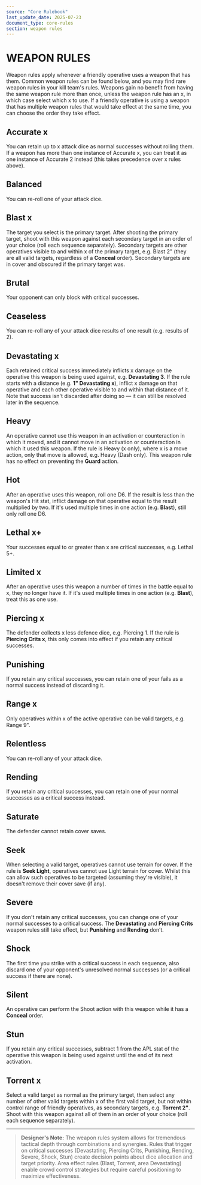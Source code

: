 ```yaml
---
source: "Core Rulebook"
last_update_date: 2025-07-23
document_type: core-rules
section: weapon rules
---
```


# WEAPON RULES

Weapon rules apply whenever a friendly operative uses a weapon that has them. Common weapon rules can be found below, and you may find rare weapon rules in your kill team's rules. Weapons gain no benefit from having the same weapon rule more than once, unless the weapon rule has an x, in which case select which x to use. If a friendly operative is using a weapon that has multiple weapon rules that would take effect at the same time, you can choose the order they take effect.

## Accurate x
You can retain up to x attack dice as normal successes without rolling them. If a weapon has more than one instance of Accurate x, you can treat it as one instance of Accurate 2 instead (this takes precedence over x rules above).

## Balanced
You can re-roll one of your attack dice.

## Blast x
The target you select is the primary target. After shooting the primary target, shoot with this weapon against each secondary target in an order of your choice (roll each sequence separately). Secondary targets are other operatives visible to and within x of the primary target, e.g. Blast 2" (they are all valid targets, regardless of a **Conceal** order). Secondary targets are in cover and obscured if the primary target was.

## Brutal
Your opponent can only block with critical successes.

## Ceaseless
You can re-roll any of your attack dice results of one result (e.g. results of 2).

## Devastating x
Each retained critical success immediately inflicts x damage on the operative this weapon is being used against, e.g. **Devastating 3**. If the rule starts with a distance (e.g. **1" Devastating x**), inflict x damage on that operative and each other operative visible to and within that distance of it. Note that success isn't discarded after doing so — it can still be resolved later in the sequence.

## Heavy
An operative cannot use this weapon in an activation or counteraction in which it moved, and it cannot move in an activation or counteraction in which it used this weapon. If the rule is Heavy (x only), where x is a move action, only that move is allowed, e.g. Heavy (Dash only). This weapon rule has no effect on preventing the **Guard** action.

## Hot
After an operative uses this weapon, roll one D6. If the result is less than the weapon's Hit stat, inflict damage on that operative equal to the result multiplied by two. If it's used multiple times in one action (e.g. **Blast**), still only roll one D6.

## Lethal x+
Your successes equal to or greater than x are critical successes, e.g. Lethal 5+.

## Limited x
After an operative uses this weapon a number of times in the battle equal to x, they no longer have it. If it's used multiple times in one action (e.g. **Blast**), treat this as one use.

## Piercing x
The defender collects x less defence dice, e.g. Piercing 1. If the rule is **Piercing Crits x**, this only comes into effect if you retain any critical successes.

## Punishing
If you retain any critical successes, you can retain one of your fails as a normal success instead of discarding it.

## Range x
Only operatives within x of the active operative can be valid targets, e.g. Range 9".

## Relentless
You can re-roll any of your attack dice.

## Rending
If you retain any critical successes, you can retain one of your normal successes as a critical success instead.

## Saturate
The defender cannot retain cover saves.

## Seek
When selecting a valid target, operatives cannot use terrain for cover. If the rule is **Seek Light**, operatives cannot use Light terrain for cover. Whilst this can allow such operatives to be targeted (assuming they're visible), it doesn't remove their cover save (if any).

## Severe
If you don't retain any critical successes, you can change one of your normal successes to a critical success. The **Devastating** and **Piercing Crits** weapon rules still take effect, but **Punishing** and **Rending** don’t.

## Shock
The first time you strike with a critical success in each sequence, also discard one of your opponent's unresolved normal successes (or a critical success if there are none).

## Silent
An operative can perform the Shoot action with this weapon while it has a **Conceal** order.

## Stun
If you retain any critical successes, subtract 1 from the APL stat of the operative this weapon is being used against until the end of its next activation.

## Torrent x
Select a valid target as normal as the primary target, then select any number of other valid targets within x of the first valid target, but not within control range of friendly operatives, as secondary targets, e.g. **Torrent 2"**. Shoot with this weapon against all of them in an order of your choice (roll each sequence separately).

---

> **Designer's Note:** The weapon rules system allows for tremendous tactical depth through combinations and synergies. Rules that trigger on critical successes (Devastating, Piercing Crits, Punishing, Rending, Severe, Shock, Stun) create decision points about dice allocation and target priority. Area effect rules (Blast, Torrent, area Devastating) enable crowd control strategies but require careful positioning to maximize effectiveness.